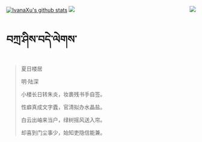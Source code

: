 [![IvanaXu's github stats](https://github-readme-stats.vercel.app/api?username=IvanaXu&show_icons=true&theme=vue-dark)](https://github.com/anuraghazra/github-readme-stats)
<img align="right" src="https://github-readme-stats.vercel.app/api/top-langs/?username=IvanaXu&langs_count=7&theme=graywhite" />
<img src="https://github-readme-stats.vercel.app/api/wakatime?username=IvanaXu&layout=compact&langs_count=6&theme=vue-dark&&custom_title=Programming Times(Jul 29 2021-)" />
# བཀྲ་ཤིས་བདེ་ལེགས་
> 夏日楼居
>
> 明·陆深
>
> 小楼长日转朱炎，妆裹残书手自签。
> 
> 性癖真成文字蠹，官清拟办水晶盐。
> 
> 白云出岫来当户，绿树摇风送入帘。
> 
> 却喜到门尘事少，始知吏隐信能兼。